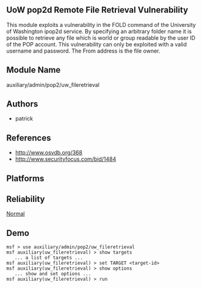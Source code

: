 ## UoW pop2d Remote File Retrieval Vulnerability

This module exploits a vulnerability in the FOLD command of 
the University of Washington ipop2d service. By specifying 
an arbitrary folder name it is possible to retrieve any file 
which is world or group readable by the user ID of the POP 
account. This vulnerability can only be exploited with a 
valid username and password. The From address is the file 
owner.


## Module Name
auxiliary/admin/pop2/uw_fileretrieval

## Authors
* patrick


## References
* http://www.osvdb.org/368
* http://www.securityfocus.com/bid/1484




## Platforms


## Reliability
[Normal](https://github.com/rapid7/metasploit-framework/wiki/Exploit-Ranking)

## Demo

```
msf > use auxiliary/admin/pop2/uw_fileretrieval
msf auxiliary(uw_fileretrieval) > show targets
   ... a list of targets ...
msf auxiliary(uw_fileretrieval) > set TARGET <target-id>
msf auxiliary(uw_fileretrieval) > show options
   ... show and set options ...
msf auxiliary(uw_fileretrieval) > run
```
    
    